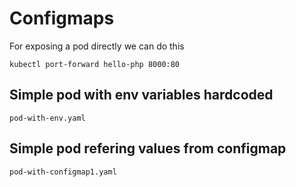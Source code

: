 # Configmaps

For exposing a pod directly we can do this

```
kubectl port-forward hello-php 8000:80
```

## Simple pod with env variables hardcoded

`pod-with-env.yaml`

## Simple pod refering values from configmap

`pod-with-configmap1.yaml`
